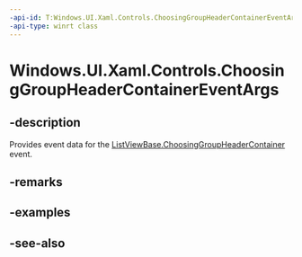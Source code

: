 ```yaml
---
-api-id: T:Windows.UI.Xaml.Controls.ChoosingGroupHeaderContainerEventArgs
-api-type: winrt class
---
```


<!-- Class syntax.
public class ChoosingGroupHeaderContainerEventArgs : Windows.UI.Xaml.Controls.IChoosingGroupHeaderContainerEventArgs
-->

# Windows.UI.Xaml.Controls.ChoosingGroupHeaderContainerEventArgs

## -description
Provides event data for the [ListViewBase.ChoosingGroupHeaderContainer](listviewbase_choosinggroupheadercontainer.md) event.



## -remarks

## -examples

## -see-also

